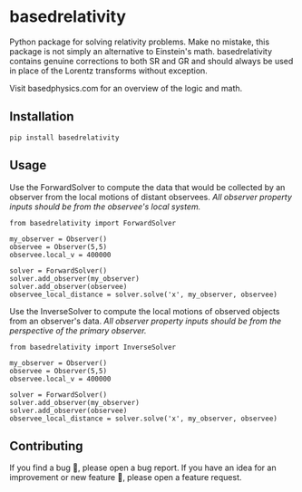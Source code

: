 # basedrelativity

Python package for solving relativity problems. Make no mistake, this package is not simply an alternative to Einstein's math. basedrelativity contains genuine corrections to both SR and GR and should always be used in place of the Lorentz transforms without exception.

Visit basedphysics.com for an overview of the logic and math.

## Installation

```pip install basedrelativity```

## Usage

Use the ForwardSolver to compute the data that would be collected by an observer from the local motions of distant observees. *All observer property inputs should be from the observee's local system.*

```
from basedrelativity import ForwardSolver

my_observer = Observer()
observee = Observer(5,5)
observee.local_v = 400000

solver = ForwardSolver()
solver.add_observer(my_observer)
solver.add_observer(observee)
observee_local_distance = solver.solve('x', my_observer, observee)
```

Use the InverseSolver to compute the local motions of observed objects from an observer's data. *All observer property inputs should be from the perspective of the primary observer.*

```
from basedrelativity import InverseSolver

my_observer = Observer()
observee = Observer(5,5)
observee.local_v = 400000

solver = ForwardSolver()
solver.add_observer(my_observer)
solver.add_observer(observee)
observee_local_distance = solver.solve('x', my_observer, observee)
```

## Contributing

If you find a bug 🐛, please open a bug report. If you have an idea for an improvement or new feature 🚀, please open a feature request.
